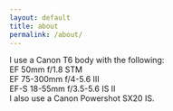 ```yaml
---
layout: default
title: about
permalink: /about/
---
```

I use a Canon T6 body with the following:<br>
   EF 50mm f/1.8 STM<br>
   EF 75-300mm f/4-5.6 III<br>
   EF-S 18-55mm f/3.5-5.6 IS II <br>
I also use a Canon Powershot SX20 IS.
